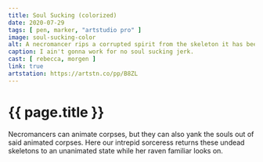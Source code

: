 ```yaml
---
title: Soul Sucking (colorized)
date: 2020-07-29
tags: [ pen, marker, "artstudio pro" ]
image: soul-sucking-color
alt: A necromancer rips a corrupted spirit from the skeleton it has been possessing while her raven watches from its perch on another skeleton.
caption: I ain't gonna work for no soul sucking jerk.
cast: [ rebecca, morgen ]
link: true
artstation: https://artstn.co/pp/B8ZL
---
```

# {{ page.title }}
Necromancers can animate corpses, but they can also yank the souls out of said animated corpses. Here our intrepid sorceress returns these undead skeletons to an unanimated state while her raven familiar looks on.